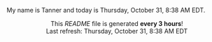 My name is Tanner and today is Thursday, October 31, 8:38 AM EDT.

<p align="center">This <i>README</i> file is generated <b>every 3 hours</b>!</br>Last refresh: Thursday, October 31, 8:38 AM EDT<br /></p>

